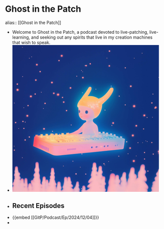 # Ghost in the Patch
alias:: [[Ghost in the Patch]]
- Welcome to Ghost in the Patch, a podcast devoted to live-patching, live-learning, and seeking out any spirits that live in my creation machines that wish to speak.
- ![gitp_logo_raw_fly.JPG](../assets/gitp/logo/gitp_logo_raw_fly.JPG)
- ## Recent Episodes
- {{embed [[GitP/Podcast/Ep/2024/12/04]]}}
-